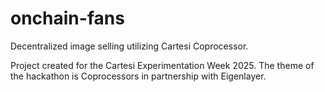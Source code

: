 # onchain-fans
Decentralized image selling utilizing Cartesi Coprocessor.

Project created for the Cartesi Experimentation Week 2025. The theme of the hackathon is Coprocessors in partnership with Eigenlayer.
